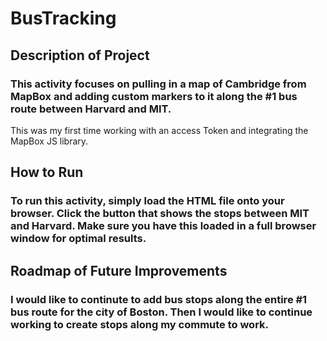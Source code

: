 # BusTracking 
## Description of Project
### This activity focuses on pulling in a map of Cambridge from MapBox and adding custom markers to it along the #1 bus route between Harvard and MIT. 
This was my first time working with an access Token and integrating the MapBox JS library.
## How to Run
### To run this activity, simply load the HTML file onto your browser. Click the button that shows the stops between MIT and Harvard. Make sure you have this loaded in a full browser window for optimal results.
## Roadmap of Future Improvements
### I would like to continute to add bus stops along the entire #1 bus route for the city of Boston. Then I would like to continue working to create stops along my commute to work.
